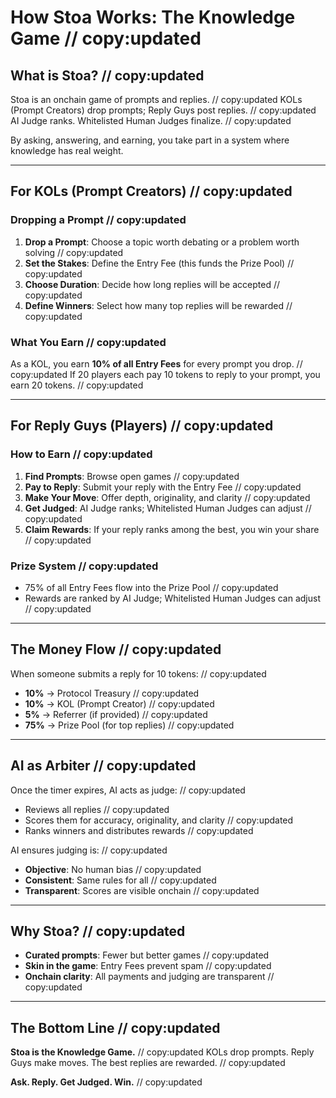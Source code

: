 # How Stoa Works: The Knowledge Game // copy:updated

## What is Stoa? // copy:updated

Stoa is an onchain game of prompts and replies.  // copy:updated
KOLs (Prompt Creators) drop prompts; Reply Guys post replies.  // copy:updated
AI Judge ranks. Whitelisted Human Judges finalize. // copy:updated

By asking, answering, and earning, you take part in a system where knowledge has real weight.

---

## For KOLs (Prompt Creators) // copy:updated

### Dropping a Prompt // copy:updated

1. **Drop a Prompt**: Choose a topic worth debating or a problem worth solving // copy:updated
2. **Set the Stakes**: Define the Entry Fee (this funds the Prize Pool) // copy:updated
3. **Choose Duration**: Decide how long replies will be accepted // copy:updated
4. **Define Winners**: Select how many top replies will be rewarded // copy:updated

### What You Earn // copy:updated

As a KOL, you earn **10% of all Entry Fees** for every prompt you drop.  // copy:updated
If 20 players each pay 10 tokens to reply to your prompt, you earn 20 tokens. // copy:updated

---

## For Reply Guys (Players) // copy:updated

### How to Earn // copy:updated

1. **Find Prompts**: Browse open games // copy:updated
2. **Pay to Reply**: Submit your reply with the Entry Fee // copy:updated
3. **Make Your Move**: Offer depth, originality, and clarity // copy:updated
4. **Get Judged**: AI Judge ranks; Whitelisted Human Judges can adjust // copy:updated
5. **Claim Rewards**: If your reply ranks among the best, you win your share // copy:updated

### Prize System // copy:updated

- 75% of all Entry Fees flow into the Prize Pool // copy:updated
- Rewards are ranked by AI Judge; Whitelisted Human Judges can adjust // copy:updated

---

## The Money Flow // copy:updated

When someone submits a reply for 10 tokens: // copy:updated

- **10%** → Protocol Treasury // copy:updated
- **10%** → KOL (Prompt Creator) // copy:updated
- **5%** → Referrer (if provided) // copy:updated
- **75%** → Prize Pool (for top replies) // copy:updated

---

## AI as Arbiter // copy:updated

Once the timer expires, AI acts as judge: // copy:updated

- Reviews all replies // copy:updated
- Scores them for accuracy, originality, and clarity // copy:updated
- Ranks winners and distributes rewards // copy:updated

AI ensures judging is: // copy:updated

- **Objective**: No human bias // copy:updated
- **Consistent**: Same rules for all // copy:updated
- **Transparent**: Scores are visible onchain // copy:updated

---

## Why Stoa? // copy:updated

- **Curated prompts**: Fewer but better games // copy:updated
- **Skin in the game**: Entry Fees prevent spam // copy:updated
- **Onchain clarity**: All payments and judging are transparent // copy:updated

---

## The Bottom Line // copy:updated

**Stoa is the Knowledge Game.**  // copy:updated
KOLs drop prompts. Reply Guys make moves. The best replies are rewarded. // copy:updated

**Ask. Reply. Get Judged. Win.** // copy:updated
